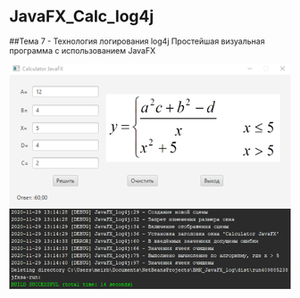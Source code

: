 # JavaFX_Calc_log4j
##Тема 7 - Технология логирования log4j
Простейшая визуальная программа с использованием JavaFX

![Screenshot](JavaFX_Calc.png)
![Screenshot](logs.PNG)

